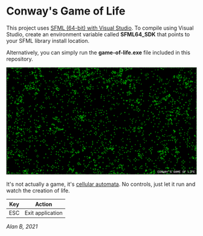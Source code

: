 # Conway's Game of Life

This project uses [SFML (64-bit) with Visual Studio](https://www.sfml-dev.org/tutorials/2.5/start-vc.php "SFML"). To compile using Visual Studio, create an environment variable called **SFML64_SDK** that points to your SFML library install location.

Alternatively, you can simply run the **game-of-life.exe** file included in this repository.

![Game of Life](game-of-life.png)

It's not actually a game, it's [cellular automata](https://en.wikipedia.org/wiki/Cellular_automaton "Cellular automaton"). No controls, just let it run and watch the creation of life.

| Key | Action  |
| ------------ | ------------ |
|  ESC | Exit application |

*Alan B, 2021*